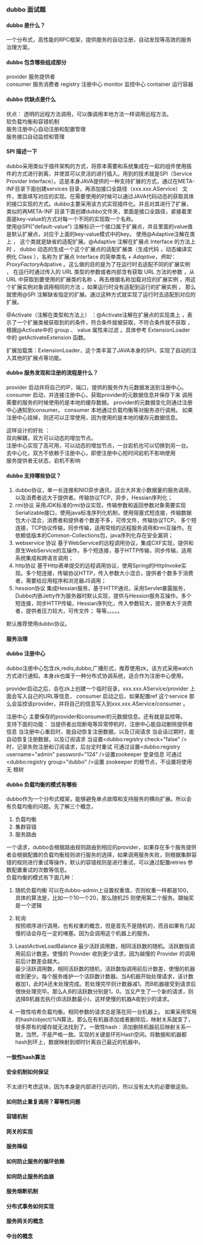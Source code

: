 ### dubbo 面试题
#### dubbo 是什么？
一个分布式，高性能的RPC框架，提供服务的自动注册，自动发现等高效的服务治理方案。

#### dubbo 包含哪些组成部分
provider 服务提供者  
consumer 服务消费者
registry 注册中心
monitor 监控中心
container 运行容器

#### dubbo 优缺点是什么
优点：
透明的远程方法调用，可以像调用本地方法一样调用远程方法。  
软负载均衡和容错机制  
服务注册中心自动注册和配置管理  
服务接口自动监控和管理

#### SPI 描述一下
dubbo采用类似于插件架构的方式，将原本需要和系统集成在一起的组件使用插件的方式进行剥离，并使其可以灵活的进行插入。用到的技术就是SPI（Service Provider Interface）。这是本身JAVA提供的一种支持扩展的方式，通过在META-INF目录下面创建services 目录，再添加接口全路径（xxx.xxx.AService） 文件，里面填写对应的实现。在需要使用的时候可以通过JAVA代码动态的获取具体的接口实现的方式。dubbo主要采用该方式实现插件化。并且对其进行了扩展，类似的再META-INF 目录下面创建dubbo文件夹，里面是接口全路径，紧接着里面是key-value的方式对每一个不同的实现取一个名称。  
使用@SPI("default-value") 注解标识一个接口属于扩展点，并且里面的value值是默认扩展点，对应于上面的key-value模式中的key。
使用@Adaptive注解在类上 ， 这个类就是缺省的适配扩展。@Adaptive 注解在扩展点 Interface 的方法上时 ， dubbo 动态的生成一个这个扩展点的适配扩展类（生成代码 ，动态编译实例化 Class ），名称为 扩展点 Interface 的简单类名 + $Adaptive ，例如 ： ProxyFactory$Adpative  。这么做的目的是为了在运行时去适配不同的扩展实例 ， 在运行时通过传入的 URL 类型的参数或者内部含有获取 URL 方法的参数 ，从 URL 中获取到要使用的扩展类的名称 ，再去根据名称加载对应的扩展实例 ，用这个扩展实例对象调用相同的方法  。如果运行时没有适配到运行的扩展实例 ， 那么就使用@SPI 注解缺省指定的扩展。通过这种方式就实现了运行时去适配到对应的扩展。

@Activate（注解在类型和方法上） ：@Activate注解在扩展点的实现类上 ，表示了一个扩展类被获取到的的条件，符合条件就被获取，不符合条件就不获取 ，根据@Activate中的 group 、 value 属性来过滤 。具体参考 ExtensionLoader 中的  getActivateExtension 函数。

扩展加载类：ExtensionLoader，这个类丰富了JAVA本身的SPI，实现了自动的注入其他的扩展点等功能。


#### dubbo 服务发现和注册的流程是什么？
provider 启动并将自己的IP，端口，提供的服务作为元数据发送到注册中心。
consumer 启动，并连接注册中心，获取provider的元数据信息并保存下来
调用需要的服务的时候使用的是本地的缓存数据。
provider的元数据变化则通过注册中心通知到consumer。
consumer 本地通过负载均衡等对服务进行调用。
如果注册中心挂掉，则还可以正常使用，因为使用的是本地的缓存元数据信息。

这样设计的好处 ：   
双向解耦，双方可以动态的增加节点。  
注册中心实现了高可用，可以动态的增加节点，一台宕机也可以切换到另一台。  
去中心化，双方不依赖于注册中心，即使注册中心短时间宕机不影响使用  
服务提供者无状态，宕机不影响  

#### dubbo 支持哪些协议？
1. dubbo协议，单一长连接和NIO异步通讯，适合大并发小数据量的服务调用，以及消费者远大于提供者。传输协议TCP，异步，Hessian序列化；
2. rmi协议 采用JDK标准的rmi协议实现，传输参数和返回参数对象需要实现Serializable接口，使用java标准序列化机制，使用阻塞式短连接，传输数据包大小混合，消费者和提供者个数差不多，可传文件，传输协议TCP。
多个短连接，TCP协议传输，同步传输，适用常规的远程服务调用和rmi互操作。在依赖低版本的Common-Collections包，java序列化存在安全漏洞；
3. webservice 协议 基于WebService的远程调用协议，集成CXF实现，提供和原生WebService的互操作。多个短连接，基于HTTP传输，同步传输，适用系统集成和跨语言调用；
4. http协议 基于Http表单提交的远程调用协议，使用Spring的HttpInvoke实现。多个短连接，传输协议HTTP，传入参数大小混合，提供者个数多于消费者，需要给应用程序和浏览器JS调用；
5. hession协议 集成Hessian服务，基于HTTP通讯，采用Servlet暴露服务，Dubbo内嵌Jetty作为服务器时默认实现，提供与Hession服务互操作。多个短连接，同步HTTP传输，Hessian序列化，传入参数较大，提供者大于消费者，提供者压力较大，可传文件；
等等。。。。。

默认推荐使用dubbo协议。

#### 服务治理

#### dubbo 注册中心
dubbo注册中心包含zk,redis,dubbo,广播形式，推荐使用zk，该方式采用watch方式进行通知。本身zk也属于一种分布式协调系统，适合作为注册中心使用。  

provider启动之后，会在zk上创建一个临时目录，xxx.xxx.AService/provider  上面会写入自己的URL等信息，
consumer 启动之后，如果配置ref 这个service 那么会监控该provider，并将自己的信息写入到xxx.xxx.AService/consumer 。

注册中心 主要保存的provider和consumer的元数据信息。还有就是监控等。   
支持下面的功能：
当提供者出现断电等异常停机时，注册中心能自动删除提供者信息
当注册中心重启时，能自动恢复注册数据，以及订阅请求
当会话过期时，能自动恢复注册数据，以及订阅请求
当设置<dubbo:registry check="false" />时，记录失败注册和订阅请求，后台定时重试
可通过设置<dubbo:registry username="admin" password="124" />设置zookeeper 登录信息
可通过<dubbo:registry group="dubbo" />设置 zookeeper 的根节点，不设置将使用无 根树


#### dubbo 负载均衡的模式有哪些
dubbo作为一个分布式框架，能够避免单点故障和支持服务的横向扩展。所以会有负载均衡的问题。先了解三个概念，
1. 负载均衡
2. 集群容错
3. 服务路由

一个请求，dubbo会根据路由规则路由到相应的provider，如果存在多个服务提供者会根据配置的负载均衡规则进行服务的选择，如果调用服务失败，则根据集群容错的规则进行重试等操作，默认的容错规则是进行重试，可以通过配置retries 参数配置重试的次数等信息。  
负载均衡的模式有下面几种：   
1. 随机负载均衡
可以在dubbo-admin上设置权重值，否则权重一样都是100，具体的算法是，比如一个10一个20，那么随机25 则使用第二个服务。跟抽奖是一个逻辑
2. 轮询  
按照顺序进行调用，也有权重的概念，但是首先不是随机的，而且如果有几起慢的话会存在一定的堵塞。因为会调用这个机器上的服务。
3. LeastActiveLoadBalance 最少活跃调用数，相同活跃数的随机。活跃数指调用前后计数差。使慢的 Provider 收到更少请求，因为越慢的 Provider 的调用前后计数差会越大。  
最少活跃调用数，相同活跃数的随机，活跃数指调用前后计数差，使慢的机器收到更少。每个服务维护一个活跃数计数器。当A机器开始处理请求，该计数器加1，此时A还未处理完成。若处理完毕则计数器减1。而B机器接受到请求后很快处理完毕。那么A,B的活跃数分别是1，0。当又产生了一个新的请求，则选择B机器去执行(B活跃数最小)，这样使慢的机器A收到少的请求。

4. 一致性哈希负载均衡。相同参数的请求总是落在同一台机器上。
如果采用常用的hash(object)%N算法，那么在有机器添加或者删除后，映射关系就变了，很多原有的缓存就无法找到了。一致性hash：添加删除机器前后映射关系一致，当然，不是严格一致。实现的关键是环形Hash空间。将数据和机器都hash到环上，数据映射到顺时针离自己最近的机器中。

#### 一致性hash算法

#### 安全机制如何保证
不太进行考虑这块，因为本身是内部进行访问的，所以没有太大的必要做这些。

#### 如何防止重复调用？幂等性问题


#### 容错机制

#### 网关的实现

#### 服务降级

#### 如何防止服务的循环依赖

#### 如何防止服务的血崩

#### 服务熔断机制

#### 分布式事务如何实现

#### 服务网关的概念

#### 中台的概念
